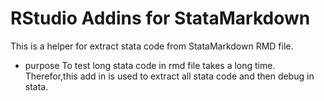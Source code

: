 RStudio Addins for StataMarkdown
==============
This is a helper for extract stata code from StataMarkdown RMD file.

- purpose
  To test long stata code in rmd file takes a long time. Therefor,this add in is used to extract all stata code and then debug in stata.
  
